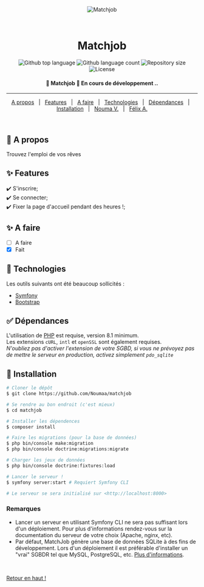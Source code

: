 <div align="center" id="top"> 
  <img src="./.github/app.gif" alt="Matchjob" />

  &#xa0;

  <!-- <a href="https://matchjob.netlify.app">Demo</a> -->
</div>

<h1 align="center">Matchjob</h1>

<p align="center">
  <img alt="Github top language" src="https://img.shields.io/github/languages/top/Noumaa/matchjob?color=56BEB8">

  <img alt="Github language count" src="https://img.shields.io/github/languages/count/Noumaa/matchjob?color=56BEB8">

  <img alt="Repository size" src="https://img.shields.io/github/repo-size/Noumaa/matchjob?color=56BEB8">

  <img alt="License" src="https://img.shields.io/github/license/Noumaa/matchjob?color=56BEB8">

  <!-- <img alt="Github issues" src="https://img.shields.io/github/issues/Noumaa/matchjob?color=56BEB8" /> -->

  <!-- <img alt="Github forks" src="https://img.shields.io/github/forks/Noumaa/matchjob?color=56BEB8" /> -->

  <!-- <img alt="Github stars" src="https://img.shields.io/github/stars/Noumaa/matchjob?color=56BEB8" /> -->
</p>

<!-- Status -->

<h4 align="center"> 
	🚀 Matchjob 🚧 En cours de développement ..
</h4> 

<hr>

<p align="center">
  <a href="#dart-a-propos">A propos</a> &#xa0; | &#xa0; 
  <a href="#sparkles-features">Features</a> &#xa0; | &#xa0;
  <a href="#sparkles-a-faire">A faire</a> &#xa0; | &#xa0;
  <a href="#rocket-technologies">Technologies</a> &#xa0; | &#xa0;
  <a href="#white_check_mark-dépendances">Dépendances</a> &#xa0; | &#xa0;
  <a href="#checkered_flag-installation">Installation</a> &#xa0; | &#xa0;
  <a href="https://github.com/Noumaa" target="_blank">Nouma V.</a> &#xa0; | &#xa0;
  <a href="https://github.com/AFelix20100" target="_blank">Félix A.</a>
</p>

<br>

## :dart: A propos ##

Trouvez l'emploi de vos rêves

## :sparkles: Features ##

:heavy_check_mark: S'inscrire;\
:heavy_check_mark: Se connecter;\
:heavy_check_mark: Fixer la page d'accueil pendant des heures !;

## :sparkles: A faire ##

- [ ] A faire
- [x] Fait

## :rocket: Technologies ##

Les outils suivants ont été beaucoup sollicités :

- [Symfony](https://symfony.com/)
- [Bootstrap](https://getbootstrap.com/)

## :white_check_mark: Dépendances ##

L'utilisation de [PHP](https://www.php.net/) est requise, version 8.1 minimum.  
Les extensions `cURL`, `intl` et `openSSL` sont également requises.  
*N'oubliez pas d'activer l'extension de votre SGBD, si vous ne prévoyez pas de mettre le serveur en production, activez simplement `pdo_sqlite`*

## :checkered_flag: Installation ##

```bash
# Cloner le dépôt
$ git clone https://github.com/Noumaa/matchjob

# Se rendre au bon endroit (c'est mieux)
$ cd matchjob

# Installer les dépendences
$ composer install

# Faire les migrations (pour la base de données)
$ php bin/console make:migration
$ php bin/console doctrine:migrations:migrate

# Charger les jeux de données
$ php bin/console doctrine:fixtures:load

# Lancer le serveur !
$ symfony server:start # Requiert Symfony CLI

# Le serveur se sera initialisé sur <http://localhost:8000>
```

### Remarques

- Lancer un serveur en utilisant Symfony CLI ne sera pas suffisant lors d'un déploiement. Pour plus d'informations rendez-vous sur la documentation du serveur de votre choix (Apache, nginx, etc).
- Par défaut, MatchJob génère une base de données SQLite à des fins de développement. Lors d'un déploiement il est préférable d'installer un "vrai" SGBDR tel que MySQL, PostgreSQL, etc. [Plus d'informations](https://symfony.com/doc/current/doctrine.html#configuring-the-database).

<!-- ## :memo: Licence ##

This project is under license from MIT. For more details, see the [LICENSE](LICENSE.md) file.


Fait avec :heart: par <a href="https://github.com/Noumaa" target="_blank">Nouma</a> -->

&#xa0;

<a href="#top">Retour en haut !</a>
